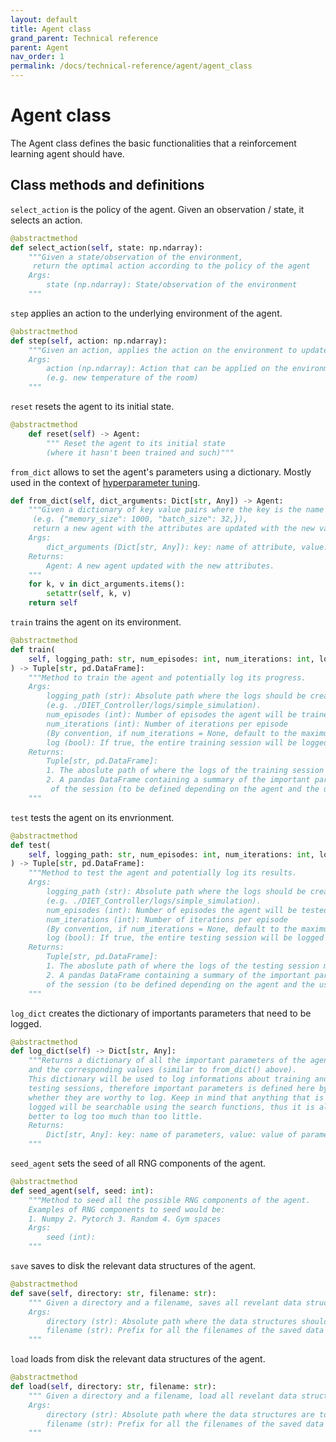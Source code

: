 ```yaml
---
layout: default
title: Agent class
grand_parent: Technical reference
parent: Agent
nav_order: 1
permalink: /docs/technical-reference/agent/agent_class
---
```


# Agent class

The Agent class defines the basic functionalities that a reinforcement learning agent should have.


## Class methods and definitions

`select_action` is the policy of the agent. Given an observation / state, it selects an action.
```python
@abstractmethod
def select_action(self, state: np.ndarray):
    """Given a state/observation of the environment,
     return the optimal action according to the policy of the agent
    Args:
        state (np.ndarray): State/observation of the environment
    """
```

`step` applies an action to the underlying environment of the agent.
```python
@abstractmethod
def step(self, action: np.ndarray):
    """Given an action, applies the action on the environment to update it.
    Args:
        action (np.ndarray): Action that can be applied on the environment
        (e.g. new temperature of the room)
    """
```

`reset` resets the agent to its initial state.
```python
@abstractmethod
    def reset(self) -> Agent:
        """ Reset the agent to its initial state
        (where it hasn't been trained and such)"""
```

`from_dict` allows to set the agent's parameters using a dictionary. Mostly used in the context of [hyperparameter tuning](../../../../ICCP/docs/how-to/hyper_tuning).
```python
def from_dict(self, dict_arguments: Dict[str, Any]) -> Agent:
    """Given a dictionary of key value pairs where the key is the name of an agent attribute
     (e.g. {"memory_size": 1000, "batch_size": 32,}), 
     return a new agent with the attributes are updated with the new values.
    Args:
        dict_arguments (Dict[str, Any]): key: name of attribute, value: new value
    Returns:
        Agent: A new agent updated with the new attributes.
    """
    for k, v in dict_arguments.items():
        setattr(self, k, v)
    return self
```

`train` trains the agent on its environment.
```python
@abstractmethod
def train(
    self, logging_path: str, num_episodes: int, num_iterations: int, log: bool
) -> Tuple[str, pd.DataFrame]:
    """Method to train the agent and potentially log its progress.
    Args:
        logging_path (str): Absolute path where the logs should be created 
        (e.g. ./DIET_Controller/logs/simple_simulation).
        num_episodes (int): Number of episodes the agent will be trained.
        num_iterations (int): Number of iterations per episode 
        (By convention, if num_iterations = None, default to the maximum number of iterations).
        log (bool): If true, the entire training session will be logged.
    Returns:
        Tuple[str, pd.DataFrame]: 
        1. The aboslute path of where the logs of the training session may be found.
        2. A pandas DataFrame containing a summary of the important parameters
         of the session (to be defined depending on the agent and the use case)
    """
```


`test` tests the agent on its envrionment.
```python
@abstractmethod
def test(
    self, logging_path: str, num_episodes: int, num_iterations: int, log: bool
) -> Tuple[str, pd.DataFrame]:
    """Method to test the agent and potentially log its results.
    Args:
        logging_path (str): Absolute path where the logs should be created 
        (e.g. ./DIET_Controller/logs/simple_simulation).
        num_episodes (int): Number of episodes the agent will be tested.
        num_iterations (int): Number of iterations per episode 
        (By convention, if num_iterations = None, default to the maximum number of iterations)
        log (bool): If true, the entire testing session will be logged
    Returns:
        Tuple[str, pd.DataFrame]: 
        1. The aboslute path of where the logs of the testing session may be found.
        2. A pandas DataFrame containing a summary of the important parameters
        of the session (to be defined depending on the agent and the use case)
    """
```

`log_dict` creates the dictionary of importants parameters that need to be logged.
```python
@abstractmethod
def log_dict(self) -> Dict[str, Any]:
    """Returns a dictionary of all the important parameters of the agent
    and the corresponding values (similar to from_dict() above).
    This dictionary will be used to log informations about training and
    testing sessions, therefore important parameters is defined here by 
    whether they are worthy to log. Keep in mind that anything that is 
    logged will be searchable using the search functions, thus it is always
    better to log too much than too little.
    Returns:
        Dict[str, Any]: key: name of parameters, value: value of parameter in the agent
    """
```

`seed_agent` sets the seed of all RNG components of the agent.
```python
@abstractmethod
def seed_agent(self, seed: int):
    """Method to seed all the possible RNG components of the agent. 
    Examples of RNG components to seed would be:
    1. Numpy 2. Pytorch 3. Random 4. Gym spaces
    Args:
        seed (int):
    """
```

`save` saves to disk the relevant data structures of the agent. 
```python
@abstractmethod
def save(self, directory: str, filename: str):
    """ Given a directory and a filename, saves all revelant data structures (e.g. neural networks). 
    Args:
        directory (str): Absolute path where the data structures should be saved (e.g. /logs/2022_06_06/)
        filename (str): Prefix for all the filenames of the saved data structures (e.g. "episode_1")
    """
```

`load` loads from disk the relevant data structures of the agent.
```python
@abstractmethod
def load(self, directory: str, filename: str):
    """ Given a directory and a filename, load all revelant data structures (e.g. neural networks). 
    Args:
        directory (str): Absolute path where the data structures are to be loaded (e.g. /logs/2022_06_06/)
        filename (str): Prefix for all the filenames of the saved data structures (e.g. "episode_1")
    """
```













